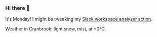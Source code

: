 ### Hi there :wave:

It's Monday! I might be tweaking my [Slack workspace analyzer action](https://github.com/bewuethr/slack-analyzer).

Weather in Cranbrook: light snow, mist, at +0°C.
